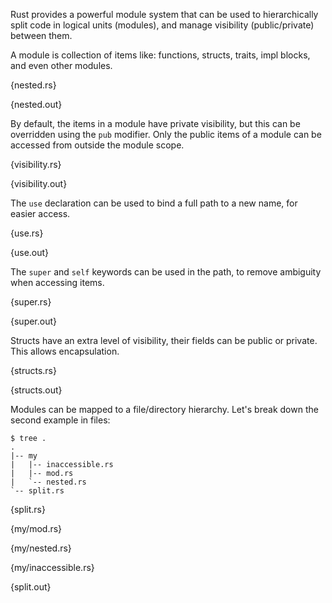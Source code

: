 Rust provides a powerful module system that can be used to hierarchically split
code in logical units (modules), and manage visibility (public/private)
between them.

A module is collection of items like: functions, structs, traits, impl blocks,
and even other modules.

{nested.rs}

{nested.out}

By default, the items in a module have private visibility, but this can be
overridden using the `pub` modifier. Only the public items of a module can be
accessed from outside the module scope.

{visibility.rs}

{visibility.out}

The `use` declaration can be used to bind a full path to a new name, for easier
access.

{use.rs}

{use.out}

The `super` and `self` keywords can be used in the path, to remove ambiguity
when accessing items.

{super.rs}

{super.out}

Structs have an extra level of visibility, their fields can be public or
private. This allows encapsulation.

{structs.rs}

{structs.out}

Modules can be mapped to a file/directory hierarchy. Let's break down the
second example in files:

```
$ tree .
.
|-- my
|   |-- inaccessible.rs
|   |-- mod.rs
|   `-- nested.rs
`-- split.rs
```

{split.rs}

{my/mod.rs}

{my/nested.rs}

{my/inaccessible.rs}

{split.out}
